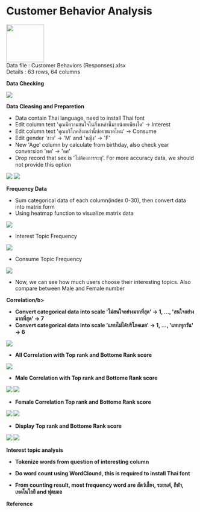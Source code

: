 <h1>Customer Behavior Analysis</h1>

<p align="left">
<img src="https://cdn.iconscout.com/icon/free/png-512/microsoft-excel-2-569282.png"
     width="100" height="100" ><br>
Data file : Customer Behaviors (Responses).xlsx <br>
Details   : 63 rows, 64 columns
</p>

<b>Data Checking</b>

<img src="https://github.com/PaoLastHope/BADS7105/blob/5d27ae9de85c26c39c4a902ec475effa31bfb96b/HOMEWORK%2001/images/1.PNG">

<b>Data Cleasing and Preparetion</b>

- Data contain Thai language, need to install Thai font
- Edit column text 'คุณมีความสนใจในสิ่งเหล่านี้มากน้อยเพียงใด' -> Interest 
- Edit column text 'คุณบริโภคสิ่งเหล่านี้บ่อยขนาดไหน' -> Consume
- Edit gender 'ชาย' -> 'M' and 'หญิง' -> 'F'
- New 'Age' column by calculate from birthday, also check year conversion 'พศ' -> 'คศ'
- Drop record that sex is 'ไม่ต้องการระบุ'. For more accuracy data, we should not provide this option 
 
 <img src="https://github.com/PaoLastHope/BADS7105/blob/5d27ae9de85c26c39c4a902ec475effa31bfb96b/HOMEWORK%2001/images/2.PNG">
 <img src="https://github.com/PaoLastHope/BADS7105/blob/5d27ae9de85c26c39c4a902ec475effa31bfb96b/HOMEWORK%2001/images/3.PNG">
 
<b>Frequency Data</b>

- Sum categorical data of each column(index 0-30), then convert data into matrix form
- Using heatmap function to visualize matrix data
     
<img src="https://github.com/PaoLastHope/BADS7105/blob/5d27ae9de85c26c39c4a902ec475effa31bfb96b/HOMEWORK%2001/images/4.PNG">
     
- Interest Topic Frequency
<img src="https://github.com/PaoLastHope/BADS7105/blob/5d27ae9de85c26c39c4a902ec475effa31bfb96b/HOMEWORK%2001/images/5.PNG">
  
- Consume Topic Frequency
<img src="https://github.com/PaoLastHope/BADS7105/blob/5d27ae9de85c26c39c4a902ec475effa31bfb96b/HOMEWORK%2001/images/6.PNG">
 
- Now, we can see how much users choose their interesting topics. Also compare between Male and Female number
     
<b>Correlation/b>

- Convert categorical data into scale 'ไม่สนใจอย่างมากที่สุด' -> 1, ..., 'สนใจอย่างมากที่สุด' -> 7
- Convert categorical data into scale 'แทบไม่ได้บริโภคเลย' -> 1, ..., 'แทบทุกวัน' -> 6

<img src="https://github.com/PaoLastHope/BADS7105/blob/5d27ae9de85c26c39c4a902ec475effa31bfb96b/HOMEWORK%2001/images/7.PNG">

- All Correlation with Top rank and Bottome Rank score
<img src="https://github.com/PaoLastHope/BADS7105/blob/5d27ae9de85c26c39c4a902ec475effa31bfb96b/HOMEWORK%2001/images/8mf.PNG">
     
- Male Correlation with Top rank and Bottome Rank score
<img src="https://github.com/PaoLastHope/BADS7105/blob/5d27ae9de85c26c39c4a902ec475effa31bfb96b/HOMEWORK%2001/images/9m.PNG">
<img src="https://github.com/PaoLastHope/BADS7105/blob/5d27ae9de85c26c39c4a902ec475effa31bfb96b/HOMEWORK%2001/images/11tb.PNG">
     
- Female Correlation Top rank and Bottome Rank score
<img src="https://github.com/PaoLastHope/BADS7105/blob/5d27ae9de85c26c39c4a902ec475effa31bfb96b/HOMEWORK%2001/images/10f.PNG">
<img src="https://github.com/PaoLastHope/BADS7105/blob/5d27ae9de85c26c39c4a902ec475effa31bfb96b/HOMEWORK%2001/images/12tb.PNG">
     
- Display Top rank and Bottome Rank score
<img src="https://github.com/PaoLastHope/BADS7105/blob/5d27ae9de85c26c39c4a902ec475effa31bfb96b/HOMEWORK%2001/images/10f.PNG">
<img src="https://github.com/PaoLastHope/BADS7105/blob/5d27ae9de85c26c39c4a902ec475effa31bfb96b/HOMEWORK%2001/images/13tb.PNG">

<b>Interest topic analysis</b>

- Tokenize words from question of interesting column
- Do word count using WordClound, this is required to install Thai font



- From counting result, most frequency word are <b>สัตว์เลี้ยง, รถยนต์, กีฬา, เทคโนโลยี and ฟุตบอล</b> 

Reference

